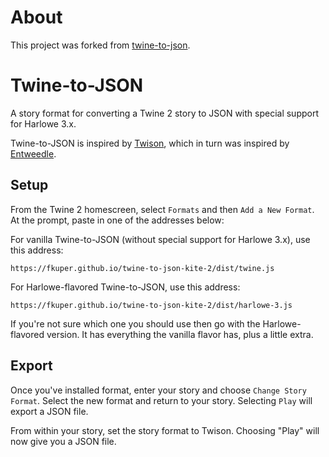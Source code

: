 # About

This project was forked from [twine-to-json](https://github.com/jtschoonhoven/twine-to-json).

# Twine-to-JSON

A story format for converting a Twine 2 story to JSON with special support for Harlowe 3.x.

Twine-to-JSON is inspired by [Twison](https://github.com/lazerwalker/twison), which in turn was inspired by [Entweedle](http://www.maximumverbosity.net/twine/Entweedle/).


## Setup

From the Twine 2 homescreen, select `Formats` and then `Add a New Format`. At the prompt, paste in one of the addresses below:

For vanilla Twine-to-JSON (without special support for Harlowe 3.x), use this address:

```
https://fkuper.github.io/twine-to-json-kite-2/dist/twine.js
```

For Harlowe-flavored Twine-to-JSON, use this address:

```
https://fkuper.github.io/twine-to-json-kite-2/dist/harlowe-3.js
```

If you're not sure which one you should use then go with the Harlowe-flavored version. It has everything the vanilla flavor has, plus a little extra.


## Export

Once you've installed format, enter your story and choose `Change Story Format`. Select the new format and return to your story. Selecting `Play` will export a JSON file.

From within your story, set the story format to Twison. Choosing "Play" will now give you a JSON file.
